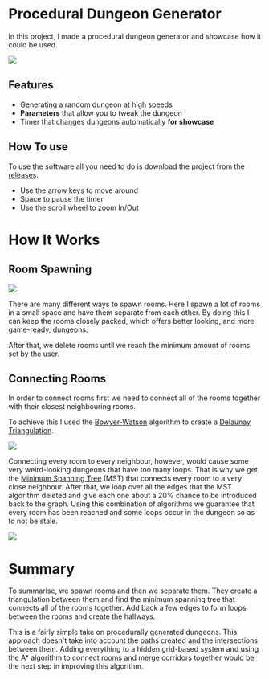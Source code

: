 # Procedural Dungeon Generator

In this project, I made a procedural dungeon generator and showcase
how it could be used.

![](https://i.imgur.com/E94ZbZy.gif)



## Features

- Generating a random dungeon at high speeds
- **Parameters** that allow you to tweak the dungeon
- Timer that changes dungeons automatically **for showcase**


## How To use

 To use the software all you need to do is download the project from
 the [releases](https://github.com/AlexKougentakos/Procedural-Dungeon-Generator/releases/tag/1.0).

- Use the arrow keys to move around
- Space to pause the timer
- Use the scroll wheel to zoom In/Out

 
# How It Works

## Room Spawning

![](https://i.imgur.com/WF4KAQU.gif)

There are many different ways to spawn rooms. Here I spawn a lot of rooms in a small space and have them separate from each other.
By doing this I can keep the rooms closely packed, which offers better looking, and more game-ready, dungeons.

After that, we delete rooms until we reach the minimum amount of rooms set by the user.

## Connecting Rooms

In order to connect rooms first we need to connect all of the rooms together with their closest neighbouring rooms.

To achieve this I used the [Bowyer-Watson](https://en.wikipedia.org/wiki/Bowyer%E2%80%93Watson_algorithm) algorithm to create a [Delaunay Triangulation](https://en.wikipedia.org/wiki/Delaunay_triangulation).

![](https://i.imgur.com/tBBGW7D.gif)

Connecting every room to every neighbour, however, would cause some very weird-looking dungeons that have too many loops.
That is why we get the [Minimum Spanning Tree](https://upload.wikimedia.org/wikipedia/commons/thumb/d/d2/Minimum_spanning_tree.svg/450px-Minimum_spanning_tree.svg.png) (MST) that connects every room to a very close neighbour.
After that, we loop over all the edges that the MST algorithm deleted and give each one about a 20% chance to be introduced back to the graph.
Using this combination of algorithms we guarantee that every room has been reached and some loops occur in the dungeon so as to not be stale.

![](https://upload.wikimedia.org/wikipedia/commons/thumb/d/d2/Minimum_spanning_tree.svg/450px-Minimum_spanning_tree.svg.png)

# Summary

To summarise, we spawn rooms and then we separate them. They create a triangulation between them and find the minimum spanning tree that connects all of the rooms together. Add back a few edges to form loops between the rooms and create the hallways.

This is a fairly simple take on procedurally generated dungeons. This approach doesn't take into account the paths created and the intersections between them. Adding everything to a hidden grid-based system and using the A* algorithm to connect rooms and merge corridors together would be the next step in improving this algorithm.
